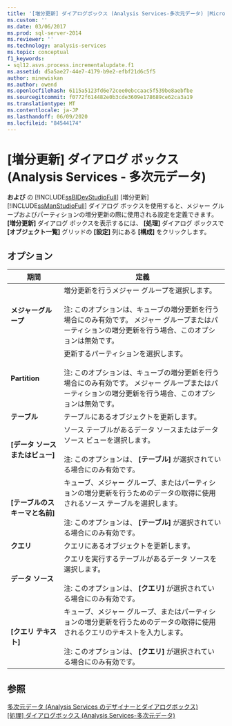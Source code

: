 ```yaml
---
title: '[増分更新] ダイアログボックス (Analysis Services-多次元データ) |Microsoft Docs'
ms.custom: ''
ms.date: 03/06/2017
ms.prod: sql-server-2014
ms.reviewer: ''
ms.technology: analysis-services
ms.topic: conceptual
f1_keywords:
- sql12.asvs.process.incrementalupdate.f1
ms.assetid: d5a5ae27-44e7-4179-b9e2-efbf21d6c5f5
author: minewiskan
ms.author: owend
ms.openlocfilehash: 6115a5123fd6e72cee0ebccaac5f539be8aebfbe
ms.sourcegitcommit: f0772f614482e0b3cde3609e178689ce62ca3a19
ms.translationtype: MT
ms.contentlocale: ja-JP
ms.lasthandoff: 06/09/2020
ms.locfileid: "84544174"
---
```

# <a name="incremental-update-dialog-box-analysis-services---multidimensional-data"></a>[増分更新] ダイアログ ボックス (Analysis Services - 多次元データ)
  **および** の [!INCLUDE[ssBIDevStudioFull](../includes/ssbidevstudiofull-md.md)] [増分更新] [!INCLUDE[ssManStudioFull](../includes/ssmanstudiofull-md.md)] ダイアログ ボックスを使用すると、メジャー グループおよびパーティションの増分更新の際に使用される設定を定義できます。 **[増分更新]** ダイアログ ボックスを表示するには、 **[処理]** ダイアログ ボックスで **[オブジェクト一覧]** グリッドの **[設定]** 列にある **[構成]** をクリックします。  
  
## <a name="options"></a>オプション  
  
|期間|定義|  
|----------|----------------|  
|**メジャーグループ**|増分更新を行うメジャー グループを選択します。<br /><br /> 注: このオプションは、キューブの増分更新を行う場合にのみ有効です。 メジャー グループまたはパーティションの増分更新を行う場合、このオプションは無効です。|  
|**Partition**|更新するパーティションを選択します。<br /><br /> 注: このオプションは、キューブの増分更新を行う場合にのみ有効です。 メジャー グループまたはパーティションの増分更新を行う場合、このオプションは無効です。|  
|**テーブル**|テーブルにあるオブジェクトを更新します。|  
|**[データ ソースまたはビュー]**|ソース テーブルがあるデータ ソースまたはデータ ソース ビューを選択します。<br /><br /> 注: このオプションは、 **[テーブル]** が選択されている場合にのみ有効です。|  
|**[テーブルのスキーマと名前]**|キューブ、メジャー グループ、またはパーティションの増分更新を行うためのデータの取得に使用されるソース テーブルを選択します。<br /><br /> 注: このオプションは、 **[テーブル]** が選択されている場合にのみ有効です。|  
|**クエリ**|クエリにあるオブジェクトを更新します。|  
|**データ ソース**|クエリを実行するテーブルがあるデータ ソースを選択します。<br /><br /> 注: このオプションは、 **[クエリ]** が選択されている場合にのみ有効です。|  
|**[クエリ テキスト]**|キューブ、メジャー グループ、またはパーティションの増分更新を行うためのデータの取得に使用されるクエリのテキストを入力します。<br /><br /> 注: このオプションは、 **[クエリ]** が選択されている場合にのみ有効です。|  
  
## <a name="see-also"></a>参照  
 [多次元データ &#40;Analysis Services のデザイナーとダイアログボックス&#41;](analysis-services-designers-and-dialog-boxes-multidimensional-data.md)   
 [[処理] ダイアログボックス &#40;Analysis Services-多次元データ&#41;](process-dialog-box-analysis-services-multidimensional-data.md)  
  
  
